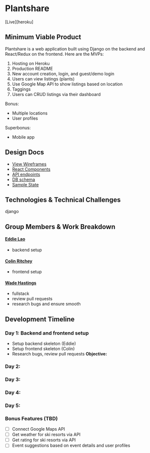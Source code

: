 # Plantshare

[Live][heroku]

## Minimum Viable Product
Plantshare is a web application built using Django on the backend
and React/Redux on the frontend. Here are the MVPs:

1. Hosting on Heroku
2. Production README
3. New account creation, login, and guest/demo login
4. Users can view listings (plants)
5. Use Google Map API to show listings based on location
6. Taggings
7. Users can CRUD listings via their dashboard

Bonus:
- Multiple locations
- User profiles

Superbonus:
- Mobile app

## Design Docs
* [View Wireframes][wireframes]
* [React Components][components]
* [API endpoints][api-endpoints]
* [DB schema][schema]
* [Sample State][sample-state]

[wireframes]: docs/wireframes
[components]: docs/component-hierarchy.md
[sample-state]: docs/sample-state.md
[api-endpoints]: docs/api-endpoints.md
[schema]: docs/schema.md

## Technologies & Technical Challenges

django

## Group Members & Work Breakdown

#### [Eddie Lao](https://github.com/eddielao)
  - backend setup

#### [Colin Ritchey](https://github.com/colinritchey)
  - frontend setup

#### [Wade Hastings](https://github.com/whasting)
  - fullstack
  - review pull requests
  - research bugs and ensure smooth

## Development Timeline

### Day 1: Backend and frontend setup

- Setup backend skeleton (Eddie)
- Setup frontend skeleton (Colin)
- Research bugs, review pull requests
**Objective:**

### Day 2:

### Day 3:

### Day 4:

### Day 5:

### Bonus Features (TBD)

- [ ] Connect Google Maps API
- [ ] Get weather for ski resorts via API
- [ ] Get rating for ski resorts via API
- [ ] Event suggestions based on event details and user profiles
